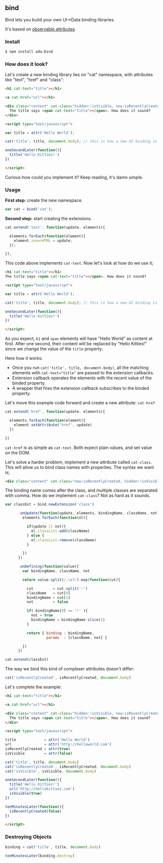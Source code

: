 ## bind

Bind lets you build your own UI->Data binding libraries.

It's based on [observable attributes](http://github.com/attrio/attr).

### Install

```bash
$ npm install ada-bind
```

### How does it look?

Let's create a new binding library lies on "cat" namespace, with attributes like "text", "href" and "class":

```html
<h1 cat-text="title"></h1>

<a cat-href="url"></h1>

<div class="content" cat-class="hidden:!isVisible, new:isRecentlyCreated">
  The title says <span cat-text="title"></span>. How does it sound?
</div>

<script type="text/javascript">

var title = attr('Hello World');

cat('title', title, document.body); // this is how a new UI binding is created!

oneSecondLater(function(){
  title('Hello Kitties!')
})

</script>
```

Curious how could you implement it? Keep reading, it's damn simple.

### Usage

**First step:** create the new namespace.

```js
var cat = bind('cat');
```

**Second step:** start creating the extensions.

```js
cat.extend('text', function(update, elements){

  elements.forEach(function(element){
    element.innerHTML = update;
  });

});
```

This code above implements `cat-text`. Now let's look at how do we use it;

```html
<h1 cat-text="title"></h1>
The title says <span cat-text="title"></span>. How does it sound?

<script type="text/javascript">

var title = attr('Hello World');

cat('title', title, document.body); // this is how a new UI binding is created!

oneSecondLater(function(){
  title('Hello Kitties!')
})

</script>
```

As you expect, `h1` and `span` elements will have "Hello World" as content at first. After one second, their content will be replaced by "Hello Kitties!" since
we change the value of the `title` property.

Here how it works:

* Once you run `cat('title', title, document.body)`, all the matching elements with `cat-text="title"` are passed to the extension callbacks.
* Extension callback operates the elements with the recent value of the binded property.
* A wrapper that fires the extension callback subscribes to the binded property.


Let's move this example code forward and create a new attribute: `cat-href`

```js
cat.extend('href', function(update, elements){

  elements.forEach(function(element){
    element.setAttribute('href', update)
  })

})
```

`cat-href` is as simple as `cat-text`. Both expect plain values, and set value on the DOM.

Let's solve a harder problem, implement a new attribute called `cat-class`. This will allow us to
bind class names with properties. The syntax we want is;

```html
<div class="content" cat-class="new:isRecentlyCreated, hidden:!isVisible" />
```

The binding name comes after the class, and multiple classes are separated with comma.
How do we implement `cat-class`? Not as hard as it sounds.

```js
var classExt = bind.newExtension('class')

      .onUpdate(function(update, elements, bindingName, className, not){
        elements.forEach(function(el){

          if(update || not){
            el.classList.add(className)
          } else {
            el.classList.remove(className)
          }

        })
      })

      .onDefining(function(value){
        var bindingName, className, not

        return value.split(/,\s?/).map(function(cut){

          cut         = cut.split(':')
          className   = cut[0]
          bindingName = cut[1]
          not         = false

          if( bindingName[0] == '!' ){
            not = true
            bindingName = bindingName.slice(1)
          }

          return { binding : bindingName,
                   params  : [className, not] }

        })
      })

cat.extend(classExt)
```

The way we bind this kind of complexer attributes doesn't differ:

```js
cat('isRecentlyCreated', isRecentlyCreated, document.body)
```

Let's complete the example:

```html
<h1 cat-text="title"></h1>

<a cat-href="url"></h1>

<div class="content" cat-class="hidden:!isVisible, new:isRecentlyCreated">
  The title says <span cat-text="title"></span>. How does it sound?
</div>

<script type="text/javascript">

title             = attr('Hello World')
url               = attr('http://helloworld.com')
isRecentlyCreated = attr(true)
isVisible         = attr(false)

cat('title', title, document.body)
cat('isRecentlyCreated', isRecentlyCreated, document.body)
cat('isVisible', isVisible, document.body)

oneSecondLater(function(){
  title('Hello Kitties!')
  url('http://hellokitties.com')
  isVisible(true)
})

tenMinutesLater(function(){
  isRecentlyCreated(false)
})

</script>
```

### Destroying Objects

```js
binding = cat('title', title, document.body)

tenMinutesLater(binding.destroy)
```
